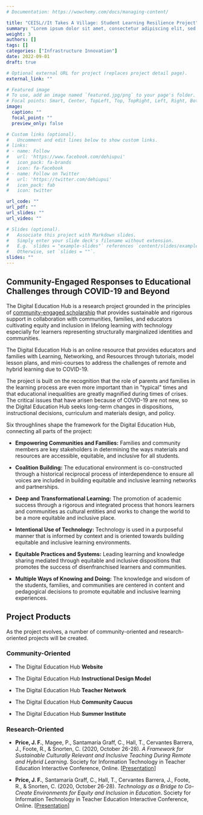 ```yaml
---
# Documentation: https://wowchemy.com/docs/managing-content/

title: "CEISL//It Takes A Village: Student Learning Resilience Project"
summary: "Lorem ipsum dolor sit amet, consectetur adipiscing elit, sed do eiusmod tempor incididunt ut labore et dolore magna aliqua."
weight: 3
authors: []
tags: []
categories: ["Infrastructure Innovation"]
date: 2022-09-01
draft: true

# Optional external URL for project (replaces project detail page).
external_link: ""

# Featured image
# To use, add an image named `featured.jpg/png` to your page's folder.
# Focal points: Smart, Center, TopLeft, Top, TopRight, Left, Right, BottomLeft, Bottom, BottomRight.
image:
  caption: ""
  focal_point: ""
  preview_only: false

# Custom links (optional).
#   Uncomment and edit lines below to show custom links.
# links:
# - name: Follow
#   url: 'https://www.facebook.com/dehiupui'
#   icon_pack: fa-brands
#   icon: fa-facebook
# - name: Follow on Twitter
#   url: 'https://twitter.com/dehiupui'
#   icon_pack: fab
#   icon: twitter

url_code: ""
url_pdf: ""
url_slides: ""
url_video: ""

# Slides (optional).
#   Associate this project with Markdown slides.
#   Simply enter your slide deck's filename without extension.
#   E.g. `slides = "example-slides"` references `content/slides/example-slides.md`.
#   Otherwise, set `slides = ""`.
slides: ""
---
```


## Community-Engaged Responses to Educational Challenges through COVID-19 and Beyond

The Digital Education Hub is a research project grounded in the principles of [community-engaged scholarship](https://csl.iupui.edu/teaching-research/public-scholarship/index.html) that provides sustainable and rigorous support in collaboration with communities, families, and educators cultivating equity and inclusion in lifelong learning with technology especially for learners representing structurally marginalized identities and communities.

The Digital Education Hub is an online resource that provides educators and families with Learning, Networking, and Resources through tutorials, model lesson plans, and mini-courses to address the challenges of remote and hybrid learning due to COVID-19.

The project is built on the recognition that the role of parents and families in the learning process are even more important than in "typical" times and that educational inequalities are greatly magnified during times of crises. The critical issues that have arisen because of COVID-19 are not new, so the Digital Education Hub seeks long-term changes in dispositions, instructional decisions, curriculum and materials design, and policy.

Six throughlines shape the framework for the Digital Education Hub, connecting all parts of the project:

* **Empowering Communities and Families:** Families and community members are key stakeholders in determining the ways materials and resources are accessible, equitable, and inclusive for all students.

* **Coalition Building:** The educational environment is co-constructed through a historical reciprocal process of interdependence to ensure all voices are included in building equitable and inclusive learning networks and partnerships.

* **Deep and Transformational Learning:** The promotion of academic success through a rigorous and integrated process that honors learners and communities as cultural entities and works to change the world to be a more equitable and inclusive place.

* **Intentional Use of Technology:** Technology is used in a purposeful manner that is informed by context and is oriented towards building equitable and inclusive learning environments.

* **Equitable Practices and Systems:** Leading learning and knowledge sharing mediated through equitable and inclusive dispositions that promotes the success of disenfranchised learners and communities.

* **Multiple Ways of Knowing and Doing:** The knowledge and wisdom of the students, families, and communities are centered in content and pedagogical decisions to promote equitable and inclusive learning experiences.

## Project Products

As the project evolves, a number of community-oriented and research-oriented projects will be created.

### Community-Oriented

* The Digital Education Hub **Website**

* The Digital Education Hub **Instructional Design Model**

* The Digital Education Hub **Teacher Network**

* The Digital Education Hub **Community Caucus**

* The Digital Education Hub **Summer Institute**

### Research-Oriented

* **Price, J. F.**, Magee, P., Santamaría Graff, C., Hall, T., Cervantes Barrera, J.,
Foote, R., & Snorten, C. (2020, October 26-28). *A Framework for Sustainable
Culturally Relevant and Inclusive Teaching During Remote and Hybrid Learning*.
Society for Information Technology in Teacher Education Interactive Conference,
Online. [[Presentation](site-fall2020-framework.pdf)]

* **Price, J. F.**, Santamaría Graff, C., Hall, T., Cervantes Barrera, J., Foote, R., &
Snorten, C. (2020, October 26-28). *Technology as a Bridge to Co-Create
Environments for Equity and Inclusion in Education*. Society for Information
Technology in Teacher Education Interactive Conference, Online. [[Presentation](site-fall2020-birdsofafeather.pdf)]
